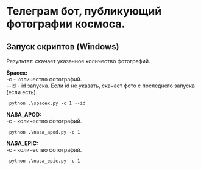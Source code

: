 # Телеграм бот, публикующий фотографии космоса.

## Запуск скриптов (Windows)

Результат: скачает указанное количество фотографий.<br>

<b>Spacex:</b><br>
-с - количество фотографий.<br>
--id - id запуска. Если id не указать, скачает фото с последнего запуска (если есть).<br>

```commandline
 python .\spacex.py -c 1 --id 
```

<b>NASA_APOD:</b><br>
-с - количество фотографий.<br>

```commandline
 python .\nasa_apod.py -c 1 
```

<b>NASA_EPIC:</b><br>
-с - количество фотографий.<br>

```commandline
 python .\nasa_epic.py -c 1 
```